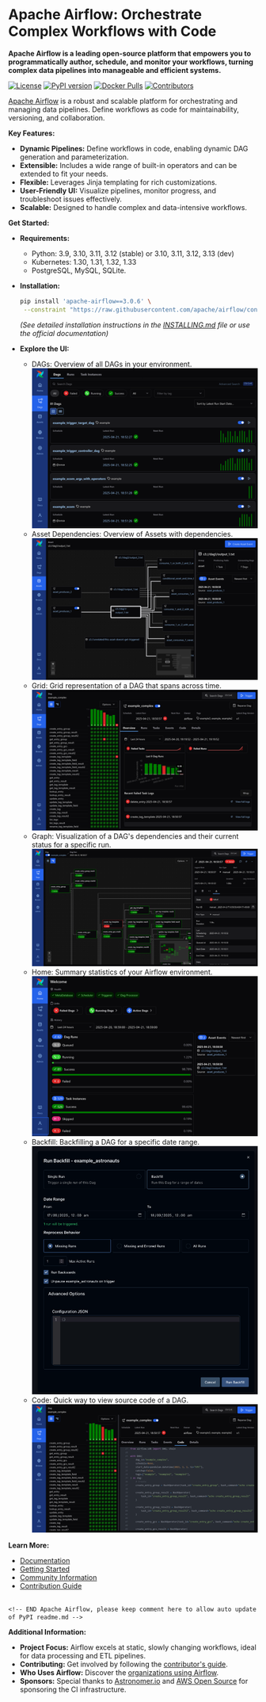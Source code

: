 # Apache Airflow: Orchestrate Complex Workflows with Code

**Apache Airflow is a leading open-source platform that empowers you to programmatically author, schedule, and monitor your workflows, turning complex data pipelines into manageable and efficient systems.**

[![License](https://img.shields.io/:license-Apache%202-blue.svg)](https://www.apache.org/licenses/LICENSE-2.0.txt)
[![PyPI version](https://badge.fury.io/py/apache-airflow.svg)](https://badge.fury.io/py/apache-airflow)
[![Docker Pulls](https://img.shields.io/docker/pulls/apache/airflow.svg)](https://hub.docker.com/r/apache/airflow)
[![Contributors](https://img.shields.io/github/contributors/apache/airflow)](https://github.com/apache/airflow/graphs/contributors)

[Apache Airflow](https://github.com/apache/airflow) is a robust and scalable platform for orchestrating and managing data pipelines. Define workflows as code for maintainability, versioning, and collaboration.

**Key Features:**

*   **Dynamic Pipelines:** Define workflows in code, enabling dynamic DAG generation and parameterization.
*   **Extensible:** Includes a wide range of built-in operators and can be extended to fit your needs.
*   **Flexible:** Leverages Jinja templating for rich customizations.
*   **User-Friendly UI:** Visualize pipelines, monitor progress, and troubleshoot issues effectively.
*   **Scalable:** Designed to handle complex and data-intensive workflows.

**Get Started:**

*   **Requirements:**
    *   Python: 3.9, 3.10, 3.11, 3.12 (stable) or 3.10, 3.11, 3.12, 3.13 (dev)
    *   Kubernetes: 1.30, 1.31, 1.32, 1.33
    *   PostgreSQL, MySQL, SQLite.
*   **Installation:**

    ```bash
    pip install 'apache-airflow==3.0.6' \
     --constraint "https://raw.githubusercontent.com/apache/airflow/constraints-3.0.6/constraints-3.10.txt"
    ```
    *(See detailed installation instructions in the [INSTALLING.md](INSTALLING.md) file or use the official documentation)*
*   **Explore the UI:**
    *   DAGs: Overview of all DAGs in your environment.
        ![DAGs](https://raw.githubusercontent.com/apache/airflow/main/airflow-core/docs/img/ui-dark/dags.png)
    *   Asset Dependencies: Overview of Assets with dependencies.
        ![Asset Dependencies](https://raw.githubusercontent.com/apache/airflow/main/airflow-core/docs/img/ui-dark/assets_graph.png)
    *   Grid: Grid representation of a DAG that spans across time.
        ![Grid](https://raw.githubusercontent.com/apache/airflow/main/airflow-core/docs/img/ui-dark/grid.png)
    *   Graph: Visualization of a DAG's dependencies and their current status for a specific run.
        ![Graph](https://raw.githubusercontent.com/apache/airflow/main/airflow-core/docs/img/ui-dark/graph.png)
    *   Home: Summary statistics of your Airflow environment.
        ![Home](https://raw.githubusercontent.com/apache/airflow/main/airflow-core/docs/img/ui-dark/home.png)
    *   Backfill: Backfilling a DAG for a specific date range.
        ![Backfill](https://raw.githubusercontent.com/apache/airflow/main/airflow-core/docs/img/ui-dark/backfill.png)
    *   Code: Quick way to view source code of a DAG.
        ![Code](https://raw.githubusercontent.com/apache/airflow/main/airflow-core/docs/img/ui-dark/code.png)

**Learn More:**

*   [Documentation](https://airflow.apache.org/docs/apache-airflow/stable/)
*   [Getting Started](https://airflow.apache.org/docs/apache-airflow/stable/start.html)
*   [Community Information](https://airflow.apache.org/community/)
*   [Contribution Guide](https://github.com/apache/airflow/blob/main/contributing-docs/README.rst)

```

<!-- END Apache Airflow, please keep comment here to allow auto update of PyPI readme.md -->
```

**Additional Information:**

*   **Project Focus:** Airflow excels at static, slowly changing workflows, ideal for data processing and ETL pipelines.
*   **Contributing:**  Get involved by following the [contributor's guide](https://github.com/apache/airflow/blob/main/contributing-docs/README.rst).
*   **Who Uses Airflow:**  Discover the [organizations using Airflow](https://github.com/apache/airflow/blob/main/INTHEWILD.md).
*   **Sponsors:**  Special thanks to [Astronomer.io](https://astronomer.io) and [AWS Open Source](https://aws.amazon.com/opensource/) for sponsoring the CI infrastructure.